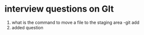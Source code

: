 # interview questions on GIt
1. what is the command to move a file to the staging area
-git add <file-name>
2. added question